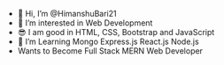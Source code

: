 - 👋 Hi, I’m @HimanshuBari21
- 👀 I’m interested in Web Development
- 😎 I am good in HTML, CSS, Bootstrap and JavaScript
- 🌱 I’m Learning Mongo Express.js React.js Node.js
-  Wants to Become Full Stack MERN Web Developer

<!---
HimanshuBari21/HimanshuBari21 is a ✨ special ✨ repository because its `README.md` (this file) appears on your GitHub profile.
You can click the Preview link to take a look at your changes.
--->
